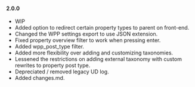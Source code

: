 #### 2.0.0
* WIP
* Added option to redirect certain property types to parent on front-end.
* Changed the WPP settings export to use JSON extension.
* Fixed property overview filter to work when pressing enter.
* Added wpp_post_type filter.
* Added more flexibility over adding and customizing taxonomies.
* Lessened the restrictions on adding external taxonomy with custom rewrites to property post type.
* Depreciated / removed legacy UD log.
* Added changes.md.